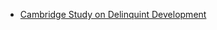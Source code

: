 

* [Cambridge Study on Delinquint Development](https://www.andrew.cmu.edu/user/bjones/traj/data/cambrdge.dta)
